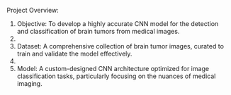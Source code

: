 Project Overview:

1.	Objective: To develop a highly accurate CNN model for the detection and classification of brain tumors from medical images.
2.	
3.	Dataset: A comprehensive collection of brain tumor images, curated to train and validate the model effectively.
4.	
5.	Model: A custom-designed CNN architecture optimized for image classification tasks, particularly focusing on the nuances of medical imaging.
